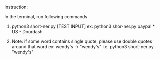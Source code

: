 Instruction:

In the terminal, run following commands



1. python3 short-ner.py [TEST INPUT]
ex: python3 shor-ner.py paypal * US - Doordash

2. Note: if some word contains single quote, please use double quotes around that word
ex: wendy's -> "wendy's" i.e. python3 short-ner.py "wendy's"


